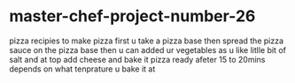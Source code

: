 # master-chef-project-number-26
pizza
recipies to make pizza
first u take a pizza base then spread the pizza sauce on the pizza base then u can added ur vegetables as u like litlle bit of salt and at top add cheese and bake it pizza ready afeter 15 to 20mins depends on what tenprature u bake it at
